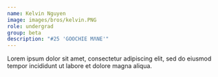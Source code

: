 ```yaml
---
name: Kelvin Nguyen
image: images/bros/kelvin.PNG
role: undergrad
group: beta
description: "#25 'GOOCHIE MΛNE'"
---
```


Lorem ipsum dolor sit amet, consectetur adipiscing elit, sed do eiusmod tempor incididunt ut labore et dolore magna aliqua.
